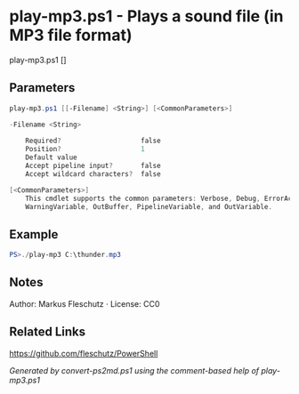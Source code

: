 # play-mp3.ps1 - Plays a sound file (in MP3 file format)

play-mp3.ps1 [<MP3-file>]

## Parameters
```powershell
play-mp3.ps1 [[-Filename] <String>] [<CommonParameters>]

-Filename <String>
    
    Required?                    false
    Position?                    1
    Default value                
    Accept pipeline input?       false
    Accept wildcard characters?  false

[<CommonParameters>]
    This cmdlet supports the common parameters: Verbose, Debug, ErrorAction, ErrorVariable, WarningAction, 
    WarningVariable, OutBuffer, PipelineVariable, and OutVariable.
```

## Example
```powershell
PS>./play-mp3 C:\thunder.mp3
```


## Notes
Author: Markus Fleschutz · License: CC0

## Related Links
https://github.com/fleschutz/PowerShell

*Generated by convert-ps2md.ps1 using the comment-based help of play-mp3.ps1*
